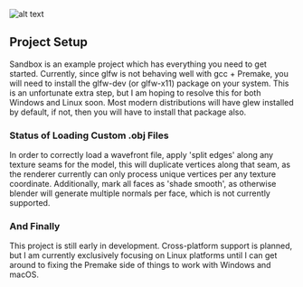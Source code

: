 

![alt text](https://github.com/jimdox/black_box/blob/master/juno_engine/res/snapshot-0-1-2d.jpg)


## Project Setup
Sandbox is an example project which has everything you need to get started. Currently, since glfw is not behaving well with gcc + Premake, you will need to install the glfw-dev (or glfw-x11) package on your system. This is an unfortunate extra step, but I am hoping to resolve this for both Windows and Linux soon. Most modern distributions will have glew installed by default, if not, then you will have to install that package also. 


### Status of Loading Custom .obj Files
In order to correctly load a wavefront file, apply 'split edges' along any texture seams for the model, this will duplicate vertices along that seam, as the renderer currently can only process unique vertices per any texture coordinate. Additionally, mark all faces as 'shade smooth', as otherwise blender will generate multiple normals per face, which is not currently supported.


### And Finally
This project is still early in development. Cross-platform support is planned, but I am currently exclusively focusing on Linux platforms until I can get around to fixing the Premake side of things to work with Windows and macOS.

    
